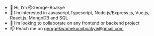 - 👋 Hi, I’m @George-Boakye
- 👀 I’m interested in Javascript,Typescript, Node.js/Express.js, Vue.js, React.js, MongoDB and SQL 
- 💞️ I’m looking to collaborate on any frontend or backend project
- 📫 Reach me on georgekwamekumiboakye@gmail.com 

<!---
George-Boakye/George-Boakye is a ✨ special ✨ repository because its `README.md` (this file) appears on your GitHub profile.
You can click the Preview link to take a look at your changes.
--->
